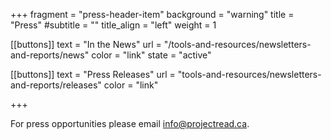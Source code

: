+++
fragment = "press-header-item"
background = "warning"
title = "Press"
#subtitle = ""
title_align = "left"
weight = 1


[[buttons]]
  text = "In the News"
  url = "/tools-and-resources/newsletters-and-reports/news"
  color = "link"
  state = "active"
  
[[buttons]]
  text = "Press Releases"
  url = "tools-and-resources/newsletters-and-reports/releases"
  color = "link"
  
+++

For press opportunities please email info@projectread.ca.

